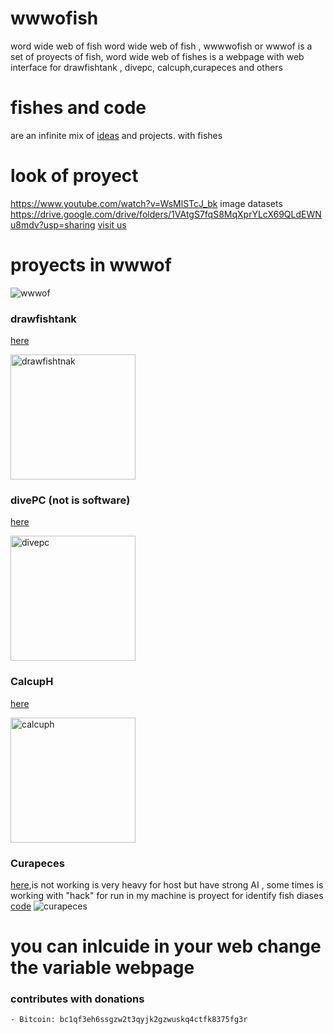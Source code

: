 # wwwofish
word wide web of fish
word wide web of fish , wwwwofish or  wwwof is a set of proyects of fish,
word wide web of fishes is a webpage with web interface for drawfishtank , divepc, calcuph,curapeces and others 

# fishes and code 
are an infinite mix of [ideas](https://jero98772.pythonanywhere.com/wwwof/fishproyectsEN.html ) and projects. with fishes

# look of proyect
https://www.youtube.com/watch?v=WsMlSTcJ_bk
image datasets
https://drive.google.com/drive/folders/1VAtgS7fqS8MqXprYLcX69QLdEWNu8mdv?usp=sharing
[visit us](https://jero98772.pythonanywhere.com/wwwof/ )

# proyects in wwwof
![wwwof](http://wiki.unloquer.org/_media/personas/jero98772/hackerpezpezcamisa.png)
### drawfishtank
[here](https://jero98772.pythonanywhere.com/wwwof/drawFISHTANK.html)

<img src="http://wiki.unloquer.org/_media/personas/jero98772/2021-02-24-145222_225x175_scrot.png" alt="drawfishtnak" width="200" height="200"/>

### divePC (not is software)
[here](https://jero98772.pythonanywhere.com/wwwof/divePC.html)

<img src="http://wiki.unloquer.org/_media/personas/jero98772/divepc2.png" alt="divepc" width="200" height="200"/>

### CalcupH 
[here](https://jero98772.pythonanywhere.com/wwwof/calcupH.html)

<img src="http://wiki.unloquer.org/_media/personas/jero98772/calcuph.png" alt="calcuph" width="200" height="200"/>

### Curapeces
[here](https://jero98772.pythonanywhere.com/wwwof/curapeces.html),is not working is very heavy for host but have strong AI , some times is working with "hack" for run in my machine is proyect for identify fish diases [code](https://github.com/jero98772/curapeces)
![curapeces](http://wiki.unloquer.org/_media/personas/jero98772/curapeces.png)
# you can inlcuide in your web change the variable webpage
### contributes with donations
	
	- Bitcoin: bc1qf3eh6ssgzw2t3qyjk2gzwuskq4ctfk8375fg3r

